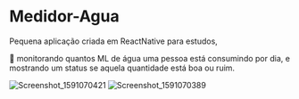 # Medidor-Agua

Pequena aplicação criada em ReactNative para estudos,

🚰 monitorando quantos ML de água uma pessoa está consumindo por dia, e mostrando um status se aquela quantidade está boa ou ruim.

![Screenshot_1591070421](https://user-images.githubusercontent.com/48894573/83481398-0bd6a780-a474-11ea-9085-f18f5fdc24ce.png)
![Screenshot_1591070389](https://user-images.githubusercontent.com/48894573/83481402-0d07d480-a474-11ea-9323-13f9215621bb.png)
